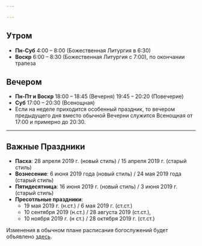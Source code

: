 ```yaml
---

---
```

## Утром

* **Пн-Суб** 4:00 – 8:00 (Божественная Литургия в 6:30)
* **Воскр** 6:00 – 8:30 (Божественная Литургия с 7:00), по окончании трапеза

## Вечером

* **Пн-Пт и Воскр** 18:00 – 18:45 (Вечерня) 19:45 – 20:20 (Повечерие)
* **Суб** 17:00 – 20:30 (Всенощная)
* Если на неделе приходится особенный праздник, то вечером предыдущего дня вместо обычной Вечерни служится Всенощная от 17:00 и примерно до 20:30.

<hr>

## Важные Праздники

* **Пасха**: 28 апреля 2019 г. (новый стиль) / 15 апреля 2019 г. (старый стиль)
* **Вознесение**: 6 июня 2019 года (новый стиль) / 24 мая 2019 года (старый стиль)
* **Пятидесятница**: 16 июня 2019 г. (новый стиль) / 3 июня 2019 г. (старый стиль)
* **Пресотльные праздники**:
  * 19 мая 2019 г. (н.ст.) / 6 мая 2019 г. (ст.ст.)
  * 10 сентября 2019 (н.ст.) / 28 августа 2019 (ст.ст.),
  * 10 ноября 2019 г. (н ст.) / 28 октября 2019 г. (ст.ст.)

Изменения в обычном плане расписания богослужений будет объявлено [здесь](https://www.hiobmon.org/ru/news/).